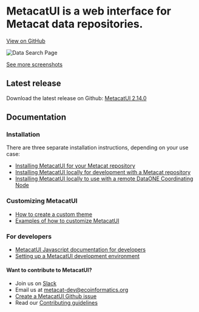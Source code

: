 # MetacatUI is a web interface for Metacat data repositories.

[View on GitHub](https://github.com/NCEAS/metacatui)

![Data Search Page]({{site.url}}/screenshots/screenshot-search.png)

[See more screenshots]({{site.url}}/screenshots/index.html)

## Latest release
Download the latest release on Github: [MetacatUI 2.14.0](https://github.com/NCEAS/metacatui/releases/tag/2.14.0)

## Documentation

### Installation

There are three separate installation instructions, depending on your use case:

- [Installing MetacatUI for your Metacat repository]({{site.url}}/install)
- [Installing MetacatUI locally for development with a Metacat repository]({{site.url}}/install/local.html)
- [Installing MetacatUI locally to use with a remote DataONE Coordinating Node]({{site.url}}/install/use-with-cn.html)

### Customizing MetacatUI
- [How to create a custom theme]({{site.url}}/install/configuration/index.html)
- [Examples of how to customize MetacatUI]({{site.url}}/guides/index.html)

### For developers
- [MetacatUI Javascript documentation for developers]({{site.url}}/docs/index.html)
- [Setting up a MetacatUI development environment]({{site.url}}/install/dev-env.html)

#### Want to contribute to MetacatUI?
  - Join us on [Slack](https://slack.dataone.org/)
  - Email us at metacat-dev@ecoinformatics.org
  - [Create a MetacatUI Github issue](https://github.com/NCEAS/metacatui/issues/new/choose)
  - Read our [Contributing guidelines](https://github.com/NCEAS/metacatui/blob/master/CONTRIBUTING.md)
